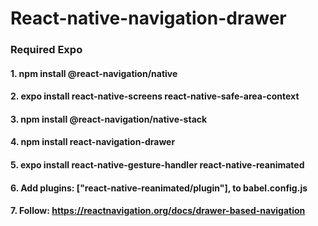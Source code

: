 # React-native-navigation-drawer
### Required Expo
#### 1. npm install @react-navigation/native
#### 2. expo install react-native-screens react-native-safe-area-context
#### 3. npm install @react-navigation/native-stack
#### 4. npm install react-navigation-drawer
#### 5. expo install react-native-gesture-handler react-native-reanimated
#### 6. Add plugins: ["react-native-reanimated/plugin"], to babel.config.js
#### 7. Follow: <a href="https://reactnavigation.org/docs/drawer-based-navigation"> https://reactnavigation.org/docs/drawer-based-navigation </a>
